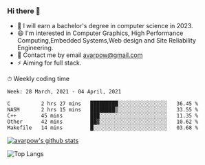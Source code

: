 ### Hi there 👋
<!--I have been a GitHub member for [![Years Badge](https://badges.pufler.dev/years/avarpow)](https://badges.pufler.dev)-->
- 🌱 I will earn a bachelor's degree in computer science in 2023.
- 😄 I'm interested in Computer Graphics, High Performance Computing,Embedded Systems,Web design and Site Reliability Engineering.
- 💬 Contact me by email avarpow@gmail.com
- ⚡ Aiming for full stack.

<!--💻 Coding Activity Logging

[![Commits Badge](https://badges.pufler.dev/commits/weekly/avarpow)](https://badges.pufler.dev)-->

⏱ Weekly coding time
<!--START_SECTION:waka-->
```text
Week: 28 March, 2021 - 04 April, 2021

C          2 hrs 27 mins   █████████░░░░░░░░░░░░░░░░   36.45 % 
NASM       2 hrs 15 mins   ████████▒░░░░░░░░░░░░░░░░   33.55 % 
C++        45 mins         ███░░░░░░░░░░░░░░░░░░░░░░   11.35 % 
Other      42 mins         ██▓░░░░░░░░░░░░░░░░░░░░░░   10.62 % 
Makefile   14 mins         █░░░░░░░░░░░░░░░░░░░░░░░░   03.68 % 
```
<!--END_SECTION:waka-->

[![avarpow's github stats](https://github-readme-stats.vercel.app/api?username=avarpow&count_private=true&show_icons=true&hide=issues&hide_border=true)](https://github.com/anuraghazra/github-readme-stats)

![Top Langs](https://github-readme-stats.vercel.app/api/top-langs/?username=avarpow&layout=compact&hide_border=true) 
<!--[![avarpow's wakatime stats](https://github-readme-stats.vercel.app/api/wakatime?username=avarpow)](https://github.com/anuraghazra/github-readme-stats)-->
